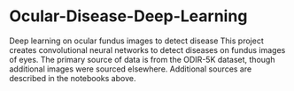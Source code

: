 # Ocular-Disease-Deep-Learning
Deep learning on ocular fundus images to detect disease
This project creates convolutional neural networks to detect diseases on fundus images of eyes. 
The primary source of data is from the ODIR-5K dataset, though additional images were sourced elsewhere.
Additional sources are described in the notebooks above.
